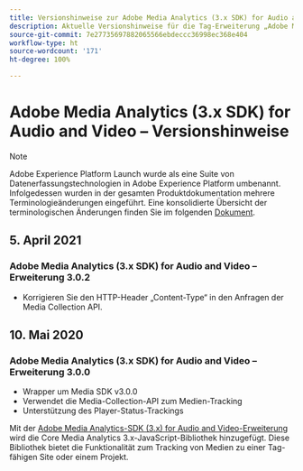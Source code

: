 ```yaml
---
title: Versionshinweise zur Adobe Media Analytics (3.x SDK) for Audio and Video-Erweiterung
description: Aktuelle Versionshinweise für die Tag-Erweiterung „Adobe Media Analytics (3.x SDK) for Audio and Video“ in Adobe Experience Platform.
source-git-commit: 7e27735697882065566ebdeccc36998ec368e404
workflow-type: ht
source-wordcount: '171'
ht-degree: 100%

---
```


# Adobe Media Analytics (3.x SDK) for Audio and Video – Versionshinweise

>[!NOTE]
>
>Adobe Experience Platform Launch wurde als eine Suite von Datenerfassungstechnologien in Adobe Experience Platform umbenannt. Infolgedessen wurden in der gesamten Produktdokumentation mehrere Terminologieänderungen eingeführt. Eine konsolidierte Übersicht der terminologischen Änderungen finden Sie im folgenden [Dokument](../../../term-updates.md).

## 5. April 2021

### Adobe Media Analytics (3.x SDK) for Audio and Video – Erweiterung 3.0.2

* Korrigieren Sie den HTTP-Header „Content-Type“ in den Anfragen der Media Collection API.

## 10. Mai 2020

### Adobe Media Analytics (3.x SDK) for Audio and Video – Erweiterung 3.0.0

* Wrapper um Media SDK v3.0.0
* Verwendet die Media-Collection-API zum Medien-Tracking
* Unterstützung des Player-Status-Trackings

Mit der [Adobe Media Analytics-SDK (3.x) for Audio and Video-Erweiterung](./overview.md) wird die Core Media Analytics 3.x-JavaScript-Bibliothek hinzugefügt. Diese Bibliothek bietet die Funktionalität zum Tracking von Medien zu einer Tag-fähigen Site oder einem Projekt.
